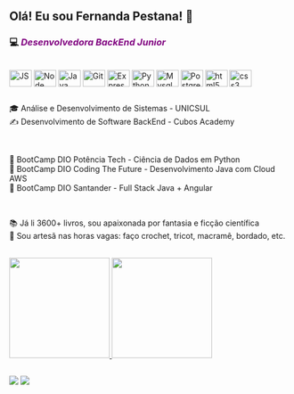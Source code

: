 ## Olá! Eu sou Fernanda Pestana! 👋
### 💻 <i style="color: purple">Desenvolvedora BackEnd Junior</i>
<div>
</div>
<div style="display: inline_block"><br>
  <img align="center" alt="JS" height="30" width="40"  src="https://cdn.jsdelivr.net/gh/devicons/devicon/icons/javascript/javascript-plain.svg" />
  <img align="center" alt="Node" height="30" width="40" src="https://cdn.jsdelivr.net/gh/devicons/devicon/icons/nodejs/nodejs-original.svg" />
  <img align="center" alt="Java" height="30" width="40" src="https://cdn.jsdelivr.net/gh/devicons/devicon/icons/java/java-original.svg" />
  <img align="center" alt="Git" height="30" width="40" src="https://cdn.jsdelivr.net/gh/devicons/devicon/icons/git/git-original.svg" />
   <img align="center" alt="Express" height="30" width="40" src="https://cdn.jsdelivr.net/gh/devicons/devicon/icons/express/express-original.svg" />
    <img align="center" alt="Python" height="30" width="40" src="https://cdn.jsdelivr.net/gh/devicons/devicon/icons/python/python-original.svg" />
   <img align="center" alt="Mysql" height="30" width="40" src="https://cdn.jsdelivr.net/gh/devicons/devicon/icons/mysql/mysql-original.svg" />
   <img align="center" alt="PostgreeSql" height="30" width="40" src="https://cdn.jsdelivr.net/gh/devicons/devicon/icons/postgresql/postgresql-original.svg" />
   <img align="center" alt="html5" height="30" width="40"src="https://cdn.jsdelivr.net/gh/devicons/devicon/icons/html5/html5-original.svg" />
  <img align="center" alt="css3" height="30" width="40"src="https://cdn.jsdelivr.net/gh/devicons/devicon/icons/css3/css3-original.svg" />
</div>

##
<p>🎓 Análise e Desenvolvimento de Sistemas - UNICSUL<br>
✍️ Desenvolvimento de Software BackEnd - Cubos Academy</p>
<br>
<p>👢 BootCamp DIO Potência Tech - Ciência de Dados em Python<br>
👢 BootCamp DIO Coding The Future - Desenvolvimento Java com Cloud AWS<br>
👢 BootCamp DIO Santander - Full Stack Java + Angular</p>
<br>
<p>📚 Já li 3600+ livros, sou apaixonada por fantasia e ficção científica<br>
🧶 Sou artesã nas horas vagas: faço crochet, tricot, macramê, bordado, etc.</p>
<br>
<div>
  <a href="https://github.com/pestanafj">
  <img height="180em" src="https://github-readme-stats.vercel.app/api?username=pestanafj&show_icons=true&theme=radical&include_all_commits=true&count_private=true"/>
  <img height="180em"  src="https://github-readme-stats.vercel.app/api/top-langs/?username=pestanafj&layout=compact&langs_count=16&theme=radical"/>
</div>



##


<div> 
  
 <!--<a href="https://discord.gg/wagxzStdcR" target="_blank"><img src="https://img.shields.io/badge/Discord-7289DA?style=for-the-badge&logo=discord&logoColor=white" target="_blank"></a> -->
  <a href = "mailto:pestanafj@gmail.com"><img src="https://img.shields.io/badge/-Gmail-%23333?style=for-the-badge&logo=gmail&logoColor=white" target="_blank"></a>
  <a href="https://www.linkedin.com/in/pestanafj" target="_blank"><img src="https://img.shields.io/badge/-LinkedIn-%230077B5?style=for-the-badge&logo=linkedin&logoColor=white" target="_blank"></a> 
  
</div>

<!--
**pestanafj/pestanafj** is a ✨ _special_ ✨ repository because its `README.md` (this file) appears on your GitHub profile.

Here are some ideas to get you started:

- 🔭 I’m currently working on ...
- 🌱 I’m currently learning ...
- 👯 I’m looking to collaborate on ...
- 🤔 I’m looking for help with ...
- 💬 Ask me about ...
- 📫 How to reach me: ...
- 😄 Pronouns: ...
- ⚡ Fun fact: ...
-->

